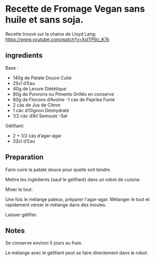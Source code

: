 # Recette de Fromage Vegan sans huile et sans soja.
Recette trouvé sur la chaine de Lloyd Lang:
https://www.youtube.com/watch?v=XsITP9z_K7k

## ingredients

Base :
- 140g de Patate Douce Cuite
- 25cl d’Eau
- 40g de Levure Diététique
- 80g de Poivrons ou Piments Grillés en conserve 
- 80g de Flocons d’Avoine -1 càs de Paprika Fumé
- 2 càs de Jus de Citron
- 1 càc d’Oignon Déshydraté
- 1/2 càc d’Ail Semoule -Sel

Gélifiant:
- 2 + 1/2 càs d’agar-agar
- 32cl d’Eau 

## Preparation
Faire cuire la patate douce pour quelle soit tendre.

Mettre les ingédients (sauf le gélifiant) dans un robot de cuisine.

Mixer le tout.

Une fois le mélange pateux, préparer l'agar-agar. Mèlanger le tout et rapidement verser le mélange dans des moules.

Laisser gélifier.


## Notes
Se conserve environ 5 jours au frais.

Le mélange avec le gélifiant peut se faire directement dans le robot.
